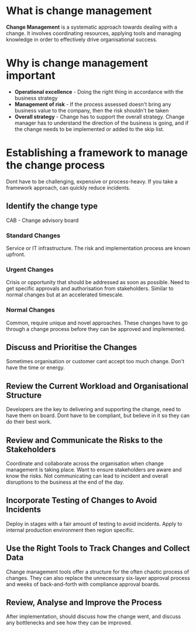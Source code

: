 # What is change management
**Change Management** is a systematic approach towards dealing with a change. It involves coordinating resources, applying tools and managing knowledge in order to effectively drive organisational success.
# Why is change management important
- **Operational excellence** - Doing the right thing in accordance with the business strategy
- **Management of risk** - If the process assessed doesn't bring any business value to the company, then the risk shouldn't be taken
- **Overall strategy** - Change has to support the overall strategy. Change manager has to understand the direction of the business is going, and if the change needs to be implemented or added to the skip list.
# Establishing a framework to manage the change process
Dont have to be challenging, expensive or process-heavy. If you take a framework approach, can quickly reduce incidents. 
## Identify the change type
CAB - Change advisory board
### Standard Changes
Service or IT infrastructure. The risk and implementation process are known upfront.
### Urgent Changes
Crisis or opportunity that should be addressed as soon as possible. Need to get specific approvals and authorisation from stakeholders. Similar to normal changes but at an accelerated timescale.
### Normal Changes
Common, require unique and novel approaches. These changes have to go through a change process before they can be approved and implemented.
## Discuss and Prioritise the Changes
Sometimes organisation or customer cant accept too much change. Don't have the time or energy.
## Review the Current Workload and Organisational Structure
Developers are the key to delivering and supporting the change, need to have them on board. Dont have to be compliant, but believe in it so they can do their best work.
## Review and Communicate the Risks to the Stakeholders
Coordinate and collaborate across the organisation when change management is taking place. Want to ensure stakeholders are aware and know the risks. Not communicating can lead to incident and overall disruptions to the business at the end of the day.
## Incorporate Testing of Changes to Avoid Incidents
Deploy in stages with a fair amount of testing to avoid incidents. Apply to internal production environment then region specific.
## Use the Right Tools to Track Changes and Collect Data
Change management tools offer a structure for the often chaotic process of changes. They can also replace the unnecessary six-layer approval process and weeks of back-and-forth with compliance approval boards.
## Review, Analyse and Improve the Process
After implementation, should discuss how the change went, and discuss any bottlenecks and see how they can be improved.